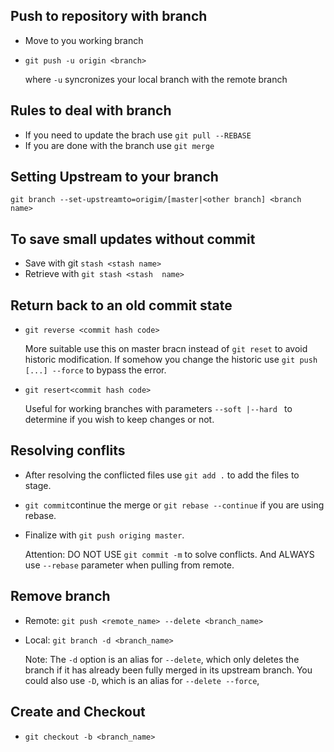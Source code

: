 ## Push to repository with branch
- Move to you working branch
- `git push -u origin <branch>`
   
   where `-u` syncronizes your local branch with the remote branch
   
## Rules to deal with branch
- If you need to update the brach use `git pull --REBASE`
- If you are done with the branch use `git merge` 

## Setting Upstream to your branch
`git branch --set-upstreamto=origim/[master|<other branch] <branch name>` 

## To save small updates without commit
- Save with git `stash <stash name>`
- Retrieve with `git stash <stash  name>`
## Return back to an old commit state 
- `git reverse <commit hash code>`

   More suitable use this on master bracn instead of `git reset` to avoid historic modification.
   If somehow you change the historic use `git push [...] --force` to bypass the error.

- `git resert<commit hash code>`

   Useful for working branches  with parameters `--soft |--hard ` to determine if you wish to keep changes or not.
   
## Resolving conflits
-  After resolving the conflicted files use `git add .` to add the files to stage.
- `git commit`continue the merge  or `git rebase --continue` if you are using rebase. 
- Finalize with `git push origing master`.
      
    Attention: DO NOT USE  `git commit -m` to solve conflicts. And ALWAYS use `--rebase` parameter when pulling from remote.
 ## Remove branch
- Remote: `git push <remote_name> --delete <branch_name>`
- Local: `git branch -d <branch_name>`

   Note: The `-d` option is an alias for `--delete`, which only deletes the branch if it has already been fully merged in its upstream    branch. You could also use `-D`, which is an alias for `--delete --force`, 
   
 ## Create and Checkout
- `git checkout -b <branch_name>`
